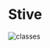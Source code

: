 # Stive
![classes](https://github.com/DavidLaclef/Stive/assets/75449135/1236f83d-db09-4b76-8505-2fd9ec2f29c4)
